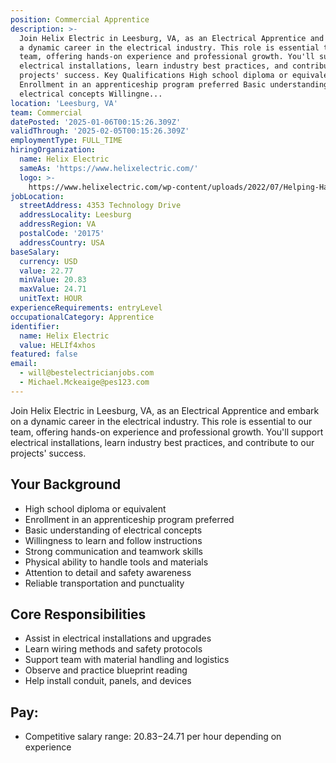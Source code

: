 ```yaml
---
position: Commercial Apprentice
description: >-
  Join Helix Electric in Leesburg, VA, as an Electrical Apprentice and embark on
  a dynamic career in the electrical industry. This role is essential to our
  team, offering hands-on experience and professional growth. You'll support
  electrical installations, learn industry best practices, and contribute to our
  projects' success. Key Qualifications High school diploma or equivalent
  Enrollment in an apprenticeship program preferred Basic understanding of
  electrical concepts Willingne...
location: 'Leesburg, VA'
team: Commercial
datePosted: '2025-01-06T00:15:26.309Z'
validThrough: '2025-02-05T00:15:26.309Z'
employmentType: FULL_TIME
hiringOrganization:
  name: Helix Electric
  sameAs: 'https://www.helixelectric.com/'
  logo: >-
    https://www.helixelectric.com/wp-content/uploads/2022/07/Helping-Hands-Logo_Blue-e1656694113799.jpg
jobLocation:
  streetAddress: 4353 Technology Drive
  addressLocality: Leesburg
  addressRegion: VA
  postalCode: '20175'
  addressCountry: USA
baseSalary:
  currency: USD
  value: 22.77
  minValue: 20.83
  maxValue: 24.71
  unitText: HOUR
experienceRequirements: entryLevel
occupationalCategory: Apprentice
identifier:
  name: Helix Electric
  value: HELIf4xhos
featured: false
email:
  - will@bestelectricianjobs.com
  - Michael.Mckeaige@pes123.com
---
```




Join Helix Electric in Leesburg, VA, as an Electrical Apprentice and embark on a dynamic career in the electrical industry. This role is essential to our team, offering hands-on experience and professional growth. You'll support electrical installations, learn industry best practices, and contribute to our projects' success.

## Your Background

- High school diploma or equivalent
- Enrollment in an apprenticeship program preferred
- Basic understanding of electrical concepts
- Willingness to learn and follow instructions
- Strong communication and teamwork skills
- Physical ability to handle tools and materials
- Attention to detail and safety awareness
- Reliable transportation and punctuality

## Core Responsibilities

- Assist in electrical installations and upgrades
- Learn wiring methods and safety protocols
- Support team with material handling and logistics
- Observe and practice blueprint reading
- Help install conduit, panels, and devices



## Pay:

- Competitive salary range: $20.83-$24.71 per hour depending on experience
